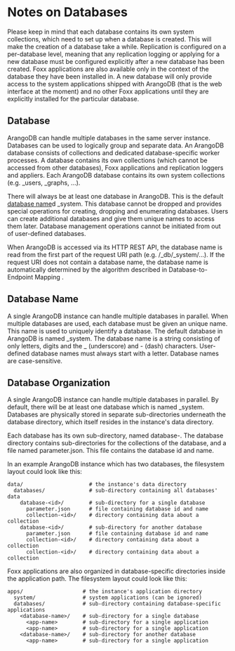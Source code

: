 Notes on Databases
==================

Please keep in mind that each database contains its own system collections,
which need to set up when a database is created. This will make the creation
of a database take a while. Replication is configured on a per-database level,
meaning that any replication logging or applying for a new database must
be configured explicitly after a new database has been created. Foxx applications
are also available only in the context of the database they have been installed
in. A new database will only provide access to the system applications shipped
with ArangoDB (that is the web interface at the moment) and no other Foxx
applications until they are explicitly installed for the particular database.

Database
--------

ArangoDB can handle multiple databases in the same server instance. Databases can be used to logically group and separate data. An ArangoDB database consists of collections and dedicated database-specific worker processes.
A database contains its own collections (which cannot be accessed from other databases), Foxx applications and replication loggers and appliers. Each ArangoDB database contains its own system collections (e.g. _users, _graphs, ...).

There will always be at least one database in ArangoDB. This is the default [database name](../../Manual/Appendix/Glossary.html#database-name)d _system. This database cannot be dropped and provides special operations for creating, dropping and enumerating databases. Users can create additional databases and give them unique names to access them later. Database management operations cannot be initiated from out of user-defined databases.

When ArangoDB is accessed via its HTTP REST API, the database name is read from the first part of the request URI path (e.g. /_db/_system/...). If the request URI does not contain a database name, the database name is automatically determined by the algorithm described in Database-to-Endpoint Mapping .

Database Name
-------------

A single ArangoDB instance can handle multiple databases in parallel. When multiple databases are used, each database must be given an unique name. This name is used to uniquely identify a database. The default database in ArangoDB is named _system.
The database name is a string consisting of only letters, digits and the _ (underscore) and - (dash) characters. User-defined database names must always start with a letter. Database names are case-sensitive.

Database Organization
---------------------

A single ArangoDB instance can handle multiple databases in parallel. By default, there will be at least one database which is named _system.
Databases are physically stored in separate sub-directories underneath the database directory, which itself resides in the instance's data directory.

Each database has its own sub-directory, named database-<database id>. The database directory contains sub-directories for the collections of the database, and a file named parameter.json. This file contains the database id and name.

In an example ArangoDB instance which has two databases, the filesystem layout could look like this:

```
data/                     # the instance's data directory
  databases/              # sub-directory containing all databases' data
    database-<id>/        # sub-directory for a single database
      parameter.json      # file containing database id and name
      collection-<id>/    # directory containing data about a collection
    database-<id>/        # sub-directory for another database
      parameter.json      # file containing database id and name
      collection-<id>/    # directory containing data about a collection
      collection-<id>/    # directory containing data about a collection
```

Foxx applications are also organized in database-specific directories inside the application path. The filesystem layout could look like this:

```
apps/                   # the instance's application directory
  system/               # system applications (can be ignored)
  databases/            # sub-directory containing database-specific applications
    <database-name>/    # sub-directory for a single database
      <app-name>        # sub-directory for a single application
      <app-name>        # sub-directory for a single application
    <database-name>/    # sub-directory for another database
      <app-name>        # sub-directory for a single application
````
